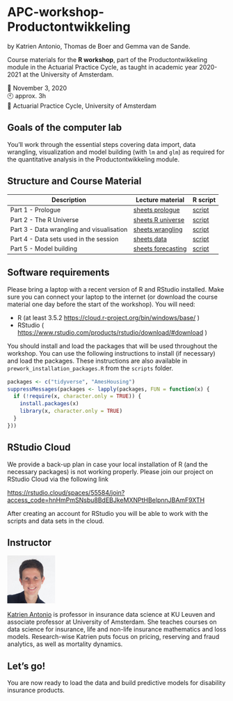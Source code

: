 
# APC-workshop-Productontwikkeling

by Katrien Antonio, Thomas de Boer and Gemma van de Sande.

Course materials for the **R workshop**, part of the Productontwikkeling
module in the Actuarial Practice Cycle, as taught in academic year
2020-2021 at the University of Amsterdam.

📆 November 3, 2020 <br> 🕙 approx. 3h <br> 📍 Actuarial Practice Cycle,
University of Amsterdam

## Goals of the computer lab

You’ll work through the essential steps covering data import, data
wrangling, visualization and model building (with `lm` and `glm`) as
required for the quantitative analysis in the Productontwikkeling
module.

## Structure and Course Material

| Description                               | Lecture material                                                                                                                                     | R script                                                                               |
| ----------------------------------------- | ---------------------------------------------------------------------------------------------------------------------------------------------------- | -------------------------------------------------------------------------------------- |
| Part 1 - Prologue                         | [sheets prologue](https://katrienantonio.github.io/APC-workshop-Productontwikkeling/sheets/APC_productontwikkeling_college_2.html#prologue)          | [script](https://katrienantonio.github.io/APC-workshop-Productontwikkeling/scripts/.R) |
| Part 2 - The R Universe                   | [sheets R universe](https://katrienantonio.github.io/APC-workshop-Productontwikkeling/sheets/APC_productontwikkeling_college_2.html#universe)        | [script](https://katrienantonio.github.io/APC-workshop-Productontwikkeling/scripts/.R) |
| Part 3 - Data wrangling and visualisation | [sheets wrangling](https://katrienantonio.github.io/APC-workshop-Productontwikkeling/sheets/APC_productontwikkeling_college_2.html#wrangling)        | [script](https://katrienantonio.github.io/APC-workshop-Productontwikkeling/scripts/.R) |
| Part 4 - Data sets used in the session    | [sheets data](https://katrienantonio.github.io/APC-workshop-Productontwikkeling/sheets/APC_productontwikkeling_college_2.html#data-sets)             | [script](https://katrienantonio.github.io/APC-workshop-Productontwikkeling/scripts/.R) |
| Part 5 - Model building                   | [sheets forecasting](https://katrienantonio.github.io/APC-workshop-Productontwikkeling/sheets/APC_productontwikkeling_college_2.html#model-building) | [script](https://katrienantonio.github.io/APC-workshop-Productontwikkeling/scripts/.R) |

## Software requirements

Please bring a laptop with a recent version of R and RStudio installed.
Make sure you can connect your laptop to the internet (or download the
course material one day before the start of the workshop). You will
need:

  - R (at least 3.5.2 <https://cloud.r-project.org/bin/windows/base/> )
  - RStudio (
    <https://www.rstudio.com/products/rstudio/download/#download> )

You should install and load the packages that will be used throughout
the workshop. You can use the following instructions to install (if
necessary) and load the packages. These instructions are also available
in `prework_installation_packages.R` from the `scripts` folder.

``` r
packages <- c("tidyverse", "AmesHousing")
suppressMessages(packages <- lapply(packages, FUN = function(x) {
  if (!require(x, character.only = TRUE)) {
    install.packages(x)
    library(x, character.only = TRUE)
  }
}))
```

## RStudio Cloud

We provide a back-up plan in case your local installation of R (and the
necessary packages) is not working properly. Please join our project on
RStudio Cloud via the following link

<https://rstudio.cloud/spaces/55584/join?access_code=hnHmPmSNsbu8BdEBJkeMXNPtHBelpnnJBAmF9XTH>

After creating an account for RStudio you will be able to work with the
scripts and data sets in the cloud.

## Instructor

<img src="img/Katrien.jpg" width="110"/>

<p align="justify">

[Katrien Antonio](https://katrienantonio.github.io/) is professor in
insurance data science at KU Leuven and associate professor at
University of Amsterdam. She teaches courses on data science for
insurance, life and non-life insurance mathematics and loss models.
Research-wise Katrien puts focus on pricing, reserving and fraud
analytics, as well as mortality dynamics.

## Let’s go\!

You are now ready to load the data and build predictive models for
disability insurance products.
